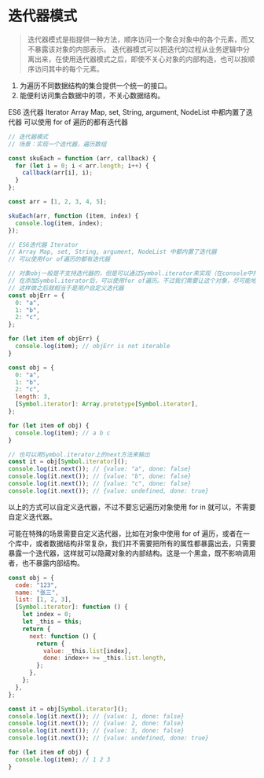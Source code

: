 # 迭代器模式

> 迭代器模式是指提供一种方法，顺序访问一个聚合对象中的各个元素，而又不暴露该对象的内部表示。
> 迭代器模式可以把迭代的过程从业务逻辑中分离出来，在使用迭代器模式之后，即使不关心对象的内部构造，也可以按顺序访问其中的每个元素。

1. 为遍历不同数据结构的集合提供一个统一的接口。
2. 能便利访问集合数据中的项，不关心数据结构。

ES6 迭代器 Iterator
Array Map, set, String, argument, NodeList 中都内置了迭代器
可以使用 for of 遍历的都有迭代器

```javascript
// 迭代器模式
// 场景：实现一个迭代器，遍历数组

const skuEach = function (arr, callback) {
  for (let i = 0; i < arr.length; i++) {
    callback(arr[i], i);
  }
};

const arr = [1, 2, 3, 4, 5];

skuEach(arr, function (item, index) {
  console.log(item, index);
});

// ES6迭代器 Iterator
// Array Map, set, String, argument, NodeList 中都内置了迭代器
// 可以使用for of遍历的都有迭代器

// 对象obj一般是不支持迭代器的，但是可以通过Symbol.iterator来实现（在console中打印支持迭代器的类型，展开原型上就有Symbol.iterator）
// 在添加Symbol.iterator后，可以使用for of遍历。不过我们需要让这个对象，尽可能地像一个数组。
// 这样做之后就相当于是用户自定义迭代器
const objErr = {
  0: "a",
  1: "b",
  2: "c",
};

for (let item of objErr) {
  console.log(item); // objErr is not iterable
}

const obj = {
  0: "a",
  1: "b",
  2: "c",
  length: 3,
  [Symbol.iterator]: Array.prototype[Symbol.iterator],
};

for (let item of obj) {
  console.log(item); // a b c
}

// 也可以用Symbol.iterator上的next方法来输出
const it = obj[Symbol.iterator]();
console.log(it.next()); // {value: "a", done: false}
console.log(it.next()); // {value: "b", done: false}
console.log(it.next()); // {value: "c", done: false}
console.log(it.next()); // {value: undefined, done: true}
```

以上的方式可以自定义迭代器，不过不要忘记遍历对象使用 for in 就可以，不需要自定义迭代器。

可能在特殊的场景需要自定义迭代器，比如在对象中使用 for of 遍历，或者在一个库中，或者数据结构非常复杂，我们并不需要把所有的属性都暴露出去，只需要暴露一个迭代器，这样就可以隐藏对象的内部结构。这是一个黑盒，既不影响调用者，也不暴露内部结构。

```javascript
const obj = {
  code: "123",
  name: "张三",
  list: [1, 2, 3],
  [Symbol.iterator]: function () {
    let index = 0;
    let _this = this;
    return {
      next: function () {
        return {
          value: _this.list[index],
          done: index++ >= _this.list.length,
        };
      },
    };
  },
};

const it = obj[Symbol.iterator]();
console.log(it.next()); // {value: 1, done: false}
console.log(it.next()); // {value: 2, done: false}
console.log(it.next()); // {value: 3, done: false}
console.log(it.next()); // {value: undefined, done: true}

for (let item of obj) {
  console.log(item); // 1 2 3
}
```
